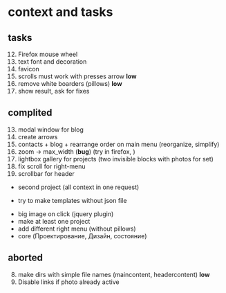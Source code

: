 # context and tasks

## tasks
12. Firefox mouse wheel
14. text font and decoration
13. favicon
9. scrolls must work with presses arrow **low**
10. remove white boarders (pillows) **low**
7. show result, ask for fixes

## complited
13. modal window for blog
6. create arrows
5. contacts + blog + rearrange order on main menu (reorganize, simplify)
4. zoom -> max_width (**bug**) (try in firefox, )
3. lightbox gallery for projects (two invisible blocks with photos for set)
1. fix scroll for right-menu
2. scrollbar for header
+ second project (all context in one request)
- try to make templates without json file
+ big image on click (jquery plugin)
+ make at least one project
+ add different right menu (without pillows)
+ core (Проектирование, Дизайн, состояние)

## aborted
8. make dirs with simple file names (maincontent, headercontent) **low**
11. Disable links if photo already active
